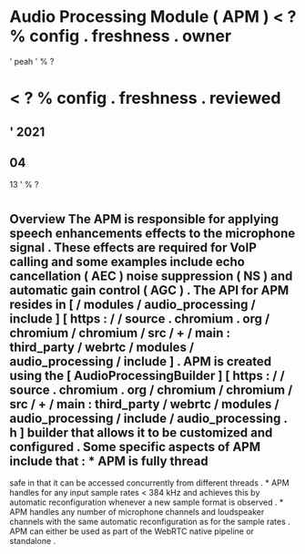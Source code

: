#
Audio
Processing
Module
(
APM
)
<
?
%
config
.
freshness
.
owner
=
'
peah
'
%
?
>
<
?
%
config
.
freshness
.
reviewed
=
'
2021
-
04
-
13
'
%
?
>
#
#
Overview
The
APM
is
responsible
for
applying
speech
enhancements
effects
to
the
microphone
signal
.
These
effects
are
required
for
VoIP
calling
and
some
examples
include
echo
cancellation
(
AEC
)
noise
suppression
(
NS
)
and
automatic
gain
control
(
AGC
)
.
The
API
for
APM
resides
in
[
/
modules
/
audio_processing
/
include
]
[
https
:
/
/
source
.
chromium
.
org
/
chromium
/
chromium
/
src
/
+
/
main
:
third_party
/
webrtc
/
modules
/
audio_processing
/
include
]
.
APM
is
created
using
the
[
AudioProcessingBuilder
]
[
https
:
/
/
source
.
chromium
.
org
/
chromium
/
chromium
/
src
/
+
/
main
:
third_party
/
webrtc
/
modules
/
audio_processing
/
include
/
audio_processing
.
h
]
builder
that
allows
it
to
be
customized
and
configured
.
Some
specific
aspects
of
APM
include
that
:
*
APM
is
fully
thread
-
safe
in
that
it
can
be
accessed
concurrently
from
different
threads
.
*
APM
handles
for
any
input
sample
rates
<
384
kHz
and
achieves
this
by
automatic
reconfiguration
whenever
a
new
sample
format
is
observed
.
*
APM
handles
any
number
of
microphone
channels
and
loudspeaker
channels
with
the
same
automatic
reconfiguration
as
for
the
sample
rates
.
APM
can
either
be
used
as
part
of
the
WebRTC
native
pipeline
or
standalone
.
